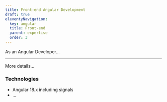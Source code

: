 ```yaml
---
title: Front-end Angular Development
draft: true
eleventyNavigation:
  key: angular
  title: Front-end
  parent: expertise
  order: 3
---
```


As an Angular Developer...

---

More details...

### Technologies

- Angular 18.x including signals
- ...